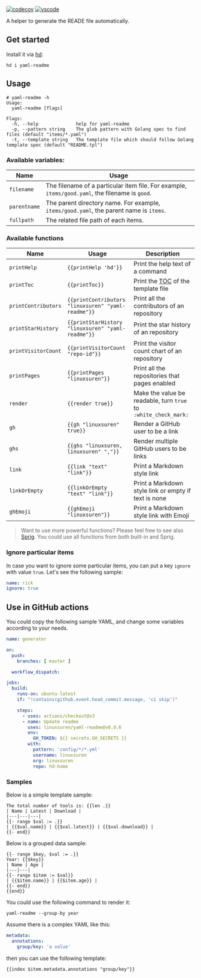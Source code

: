 [![codecov](https://codecov.io/gh/LinuxSuRen/yaml-readme/branch/master/graph/badge.svg?token=mnFyeD2IQ7)](https://codecov.io/gh/LinuxSuRen/yaml-readme)
[![vscode](https://vsmarketplacebadge.apphb.com/version/linuxsuren.yaml-readme.svg)](https://marketplace.visualstudio.com/items?itemName=linuxsuren.yaml-readme)

A helper to generate the READE file automatically.

## Get started

Install it via [hd](https://github.com/LinuxSuRen/http-downloader/):

```shell
hd i yaml-readme
```

## Usage

```shell
# yaml-readme -h
Usage:
  yaml-readme [flags]

Flags:
  -h, --help              help for yaml-readme
  -p, --pattern string    The glob pattern with Golang spec to find files (default "items/*.yaml")
  -t, --template string   The template file which should follow Golang template spec (default "README.tpl")
```

### Available variables:

| Name         | Usage                                                                                           |
|--------------|-------------------------------------------------------------------------------------------------|
| `filename`   | The filename of a particular item file. For example, `items/good.yaml`, the filename is `good`. |
| `parentname` | The parent directory name. For example, `items/good.yaml`, the parent name is `items`.          |
| `fullpath`   | The related file path of each items.                                                            |

### Available functions

| Name                | Usage                                              | Description                                                             |
|---------------------|----------------------------------------------------|-------------------------------------------------------------------------|
| `printHelp`         | `{{printHelp 'hd'}}`                               | Print the help text of a command                                        |
| `printToc`          | `{{printToc}}`                                     | Print the [TOC](https://en.wikipedia.org/wiki/TOC) of the template file |
| `printContributors` | `{{printContributors "linuxsuren" "yaml-readme"}}` | Print all the contributors of an repository                             |
| `printStarHistory`  | `{{printStarHistory "linuxsuren" "yaml-readme"}}`  | Print the star history of an repository                                 |
| `printVisitorCount` | `{{printVisitorCount "repo-id"}}`                  | Print the visitor count chart of an repository                          |
| `printPages`        | `{{printPages "linuxsuren"}}`                      | Print all the repositories that pages enabled                           |
| `render`            | `{{render true}}`                                  | Make the value be readable, turn `true` to `:white_check_mark:`         |
| `gh`                | `{{gh "linuxsuren" true}}`                         | Render a GitHub user to be a link                                       |
| `ghs`               | `{{ghs "linuxsuren, linuxsuren" ","}}`             | Render multiple GitHub users to be links                                |
| `link`              | `{{link "text" "link"}}`                           | Print a Markdown style link                                             |
| `linkOrEmpty`       | `{{linkOrEmpty "text" "link"}}`                    | Print a Markdown style link or empty if text is none                    |
| `ghEmoji`           | `{{ghEmoji "linuxsuren"}}`                         | Print a Markdown style link with Emoji                                  |

> Want to use more powerful functions? Please feel free to see also [Sprig](http://masterminds.github.io/sprig/).
> You could use all functions from both built-in and Sprig.

### Ignore particular items

In case you want to ignore some particular items, you can put a key `ignore` with value `true`. Let's see the following sample:

```yaml
name: rick
ignore: true
```

## Use in GitHub actions

You could copy the following sample YAML, and change some variables according to your needs.
```yaml
name: generator

on:
  push:
    branches: [ master ]

  workflow_dispatch:

jobs:
  build:
    runs-on: ubuntu-latest
    if: "!contains(github.event.head_commit.message, 'ci skip')"

    steps:
      - uses: actions/checkout@v3
      - name: Update readme
        uses: linuxsuren/yaml-readme@v0.0.6
        env:
          GH_TOKEN: ${{ secrets.GH_SECRETS }}
        with:
          pattern: 'config/*/*.yml'
          username: linuxsuren
          org: linuxsuren
          repo: hd-home
```

### Samples

Below is a simple template sample:
```gotemplate
The total number of tools is: {{len .}}
| Name | Latest | Download |
|---|---|---|
{{- range $val := .}}
| {{$val.name}} | {{$val.latest}} | {{$val.download}} |
{{- end}}
```

Below is a grouped data sample:
```gotemplate
{{- range $key, $val := .}}
Year: {{$key}}
| Name | Age |
|---|---|
{{- range $item := $val}}
| {{$item.name}} | {{$item.age}} |
{{- end}}
{{end}}
```

You could use the following command to render it:
```shell
yaml-readme --group-by year
```

Assume there is a complex YAML like this:
```yaml
metadata:
  annotations:
    group/key: 'a value'
```

then you can use the following template:
```gotemplate
{{index $item.metadata.annotations "group/key"}}
```
